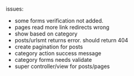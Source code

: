 issues:
- some forms verification not added.
- pages read more link redirects wrong
- show based on category
- posts/urlsmt returns error. should return 404
- create pagination for posts
- category action success message
- category forms needs validate
- super controller/view for posts/pages
